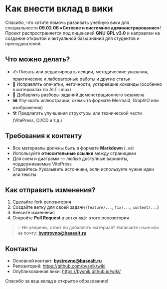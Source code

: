 # Как внести вклад в вики

Спасибо, что хотите помочь развивать учебную вики для специальности **09.02.06 «Сетевое и системное администрирование»**!  
Проект распространяется под лицензией **GNU GPL v3.0** и направлен на создание открытой и актуальной базы знаний для студентов и преподавателей.

## Что можно делать?

- ✍️ Писать или редактировать лекции, методические указания, практические и лабораторные работы и другие статьи  
- 🐞 Исправлять опечатки, неточности, устаревшие команды (особенно в материалах по ALT Linux)  
- 📌 Добавлять разборы заданий демонстрационного экзамена  
- 🖼️ Улучшать иллюстрации, схемы (в формате Mermaid, GraphIO или изображения)  
- 🛠 Предлагать улучшения структуры или технической части (VitePress, CI/CD и т.д.)

## Требования к контенту

- Все материалы должны быть в формате **Markdown** (`.md`)
- Используйте **относительные ссылки** между страницами
- Для схем и диаграмм — любые доступные варианты, поддерживаемые VitePress
- Старайтесь Ууказывать источники, если используете чужие идеи или тексты

## Как отправить изменения?

1. Сделайте fork репозитория
2. Создайте ветку для своей задачи (`feature/...`, `fix/...`, `content/...`)
3. Внесите изменения
4. Откройте **Pull Request** в ветку `main` этого репозитория

> 💡 Не уверены, стоит ли добавлять материал? Напишите issue или на почту: **bystrovno@basealt.ru**

## Контакты

- Основной контакт: **bystrovno@basealt.ru**
- Репозиторий: https://github.com/bysnik/wiki
- Опубликованная вики: https://bysnik.github.io/wiki/

Спасибо за ваш вклад в открытое образование!